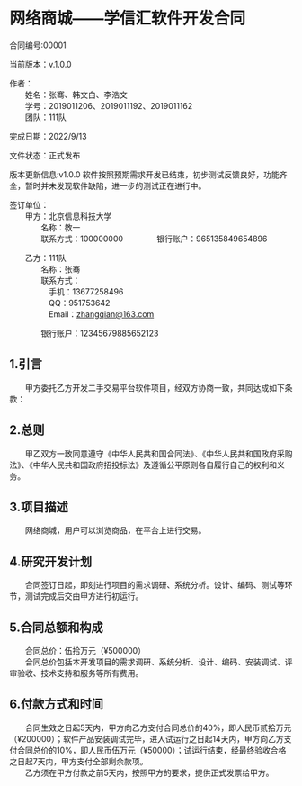 # 网络商城——学信汇软件开发合同

合同编号:00001  

当前版本：v.1.0.0  

作者：   
&emsp;&emsp;姓名：张骞、韩文白、李浩文  
&emsp;&emsp;学号：2019011206、2019011192、2019011162  
&emsp;&emsp;团队：111队  

完成日期：2022/9/13

文件状态：正式发布

版本更新信息:v1.0.0 软件按照预期需求开发已结束，初步测试反馈良好，功能齐全，暂时并未发现软件缺陷，进一步的测试正在进行中。

签订单位：  
&emsp;&emsp;甲方：北京信息科技大学  
&emsp;&emsp;&emsp;&emsp;名称：教一  
&emsp;&emsp;&emsp;&emsp;联系方式：100000000 
&emsp;&emsp;&emsp;&emsp;银行账户：965135849654896

&emsp;&emsp;乙方：111队  
&emsp;&emsp;&emsp;&emsp;名称：张骞  
&emsp;&emsp;&emsp;&emsp;联系方式：  
&emsp;&emsp;&emsp;&emsp;&emsp;手机：13677258496  
&emsp;&emsp;&emsp;&emsp;&emsp;QQ：951753642  
&emsp;&emsp;&emsp;&emsp;&emsp;Email：zhangqian@163.com  

&emsp;&emsp;&emsp;&emsp;银行账户：12345679885652123 

## 1.引言
&emsp;&emsp;甲方委托乙方开发二手交易平台软件项目，经双方协商一致，共同达成如下条款：

## 2.总则
&emsp;&emsp;甲乙双方一致同意遵守《中华人民共和国合同法》、《中华人民共和国政府采购法》、《中华人民共和国政府招投标法》及遵循公平原则各自履行自己的权利和义务。

## 3.项目描述
&emsp;&emsp;网络商城，用户可以浏览商品，在平台上进行交易。

## 4.研究开发计划
&emsp;&emsp;合同签订日起，即刻进行项目的需求调研、系统分析。设计、编码、测试等环节，测试完成后交由甲方进行初运行。

## 5.合同总额和构成
&emsp;&emsp;合同总价：伍拾万元（¥500000）  
&emsp;&emsp;合同总价包括本开发项目的需求调研、系统分析、设计、编码、安装调试、评审验收、技术支持和服务等所有费用。

## 6.付款方式和时间
&emsp;&emsp;合同生效之日起5天内，甲方向乙方支付合同总价的40%，即人民币贰拾万元（¥200000）；软件产品安装调试完毕，进入试运行之日起14天内，甲方向乙方支付合同总价的10%，即人民币伍万元（¥50000）；试运行结束，经最终验收合格之日起7天内，甲方支付全部剩余款项。  
&emsp;&emsp;乙方须在甲方付款之前5天内，按照甲方的要求，提供正式发票给甲方。 


